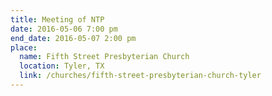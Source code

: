 ```yaml
---
title: Meeting of NTP
date: 2016-05-06 7:00 pm
end_date: 2016-05-07 2:00 pm
place:
  name: Fifth Street Presbyterian Church
  location: Tyler, TX
  link: /churches/fifth-street-presbyterian-church-tyler
---
```

